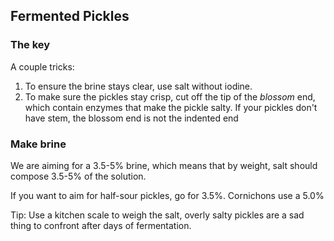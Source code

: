 ## Fermented Pickles

### The key

A couple tricks:

1. To ensure the brine stays clear, use salt without iodine.
2. To make sure the pickles stay crisp, cut off the tip of the *blossom* end, which contain enzymes that make the pickle salty. If your pickles don't have stem, the blossom end is not the indented end

### Make brine

We are aiming for a 3.5-5% brine, which means that by weight, salt should compose 3.5-5% of the solution.

If you want to aim for half-sour pickles, go for 3.5%. Cornichons use a 5.0%

Tip: Use a kitchen scale to weigh the salt, overly salty pickles are a sad thing to confront after days of fermentation.

